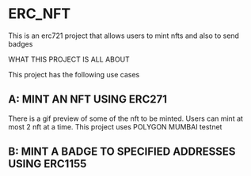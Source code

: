 # ERC_NFT
This is an erc721 project that allows users to mint nfts and also to send badges

WHAT THIS PROJECT IS ALL ABOUT

This project has the following use cases

A: MINT AN NFT USING ERC271
---------------------------
There is a gif preview of some of the nft to be minted. 
Users can mint at most 2 nft at a time. 
This project uses POLYGON MUMBAI testnet

B: MINT A BADGE TO SPECIFIED ADDRESSES USING ERC1155
----------------------------------------------------

